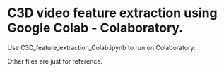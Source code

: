 # C3D video feature extraction using Google Colab - Colaboratory.

Use C3D_feature_extraction_Colab.ipynb to run on Colaboratory.

Other files are just for reference.
